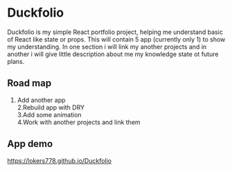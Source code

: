 # Duckfolio

Duckfolio is my simple React portfolio project, helping me understand basic of React like state or props. This will contain 5 app (currently only 1) to show my understanding. In one section i will link my another projects and in another i will give little description about me my knowledge state ot future plans.  
  
## Road map
 1. Add another app   
 2.Rebuild app with DRY  
 3.Add some animation  
 4.Work with another projects and link them  
   
## App demo
https://lokers778.github.io/Duckfolio
